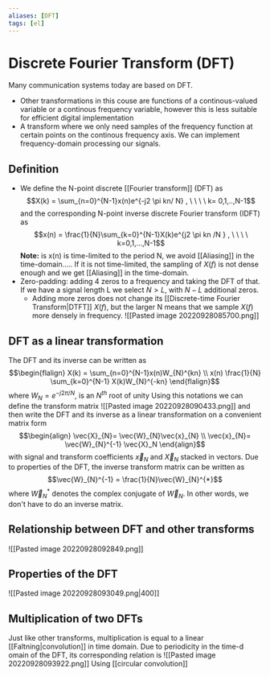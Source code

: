 ```yaml
---
aliases: [DFT]
tags: [el]
---
```

# Discrete Fourier Transform (DFT)
Many communication systems today are based on DFT.

- Other transformations in this couse are functions of a continous-valued variable or a continous frequency variable, however this is less suitable for efficient digital implementation
- A transform where we only need samples of the frequency function at certain points on the continous frequency axis. We can implement frequency-domain processing our signals. 

## Definition
- We define the N-point discrete [[Fourier transform]] (DFT) as $$X(k) = \sum_{n=0}^{N-1}x(n)e^{-j2 \pi kn/  N} , \ \ \ \ k= 0,1,..,N-1$$
and the corresponding N-point inverse discrete Fourier transform (IDFT) as $$x(n) = \frac{1}{N}\sum_{k=0}^{N-1}X(k)e^{j2 \pi kn /N } , \ \ \ \ k=0,1,...,N-1$$
**Note:** is x(n) is time-limited to the period N, we avoid [[Aliasing]] in the time-domain.....
If it is not time-limited, the sampling of $X(f)$ is not dense enough and we get [[Aliasing]] in the time-domain. 
- Zero-padding: adding 4 zeros to a frequency and taking the DFT of that. If we have a signal length L we select $N > L$, with $N-L$ additional zeros.
  - Adding more zeros does not change its [[Discrete-time Fourier Transform|DTFT]] $X(f)$, but the larger N means that we sample $X(f)$ more densely in frequency.
    ![[Pasted image 20220928085700.png]]

## DFT as a linear transformation
The DFT and its inverse can be written as
$$\begin{flalign}  X(k) = \sum_{n=0}^{N-1}x(n)W_{N}^{kn} \\ x(n) \frac{1}{N} \sum_{k=0}^{N-1} 
X(k)W_{N}^{-kn}  \end{flalign}$$
where $W_{N}= e^{-j2 \pi /N}$, is an $N^{th}$ root of unity
Using this notations we can define the transform matrix
![[Pasted image 20220928090433.png]]
and then write the DFT and its inverse as a linear transformation on a convenient matrix form $$\begin{align}  \vec{X}_{N}= \vec{W}_{N}\vec{x}_{N} \\ \vec{x}_{N}= \vec{W}_{N}^{-1} \vec{X}_N \end{align}$$
with signal and transform coefficients $\vec{x}_N$ and $\vec{X}_{N}$ stacked in vectors.
Due to properties of the DFT, the inverse transform matrix can be written as $$\vec{W}_{N}^{-1} = \frac{1}{N}\vec{W}_{N}^{*}$$
where $\vec{W}_{N}^{*}$ denotes the complex conjugate of $\vec{W}_N$. In other words, we don't have to do an inverse matrix.


## Relationship between DFT and other transforms
![[Pasted image 20220928092849.png]]

## Properties of the DFT
![[Pasted image 20220928093049.png|400]]

## Multiplication of two DFTs
Just like other transforms, multiplication is equal to a linear [[Faltning|convolution]] in time domain.
Due to periodicity in the time-d
omain of the DFT, its corresponding relation is
![[Pasted image 20220928093922.png]]
Using [[circular convolution]]


